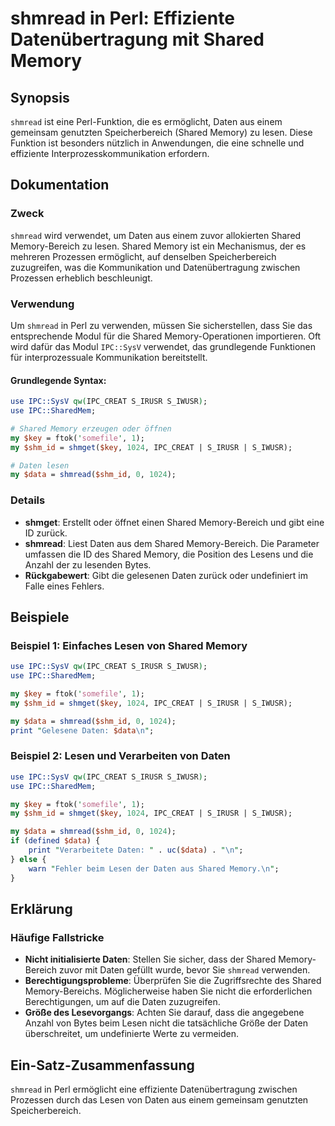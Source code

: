 <!--
Meta Description: # shmread in Perl: Effiziente Datenübertragung mit Shared Memory ## Synopsis `shmread` ist eine Perl-Funktion, die es ermöglicht, Daten aus einem geme...
Meta Keywords: die, daten, shared, memory, shmread
-->

# shmread in Perl: Effiziente Datenübertragung mit Shared Memory

## Synopsis
`shmread` ist eine Perl-Funktion, die es ermöglicht, Daten aus einem gemeinsam genutzten Speicherbereich (Shared Memory) zu lesen. Diese Funktion ist besonders nützlich in Anwendungen, die eine schnelle und effiziente Interprozesskommunikation erfordern.

## Dokumentation
### Zweck
`shmread` wird verwendet, um Daten aus einem zuvor allokierten Shared Memory-Bereich zu lesen. Shared Memory ist ein Mechanismus, der es mehreren Prozessen ermöglicht, auf denselben Speicherbereich zuzugreifen, was die Kommunikation und Datenübertragung zwischen Prozessen erheblich beschleunigt.

### Verwendung
Um `shmread` in Perl zu verwenden, müssen Sie sicherstellen, dass Sie das entsprechende Modul für die Shared Memory-Operationen importieren. Oft wird dafür das Modul `IPC::SysV` verwendet, das grundlegende Funktionen für interprozessuale Kommunikation bereitstellt.

#### Grundlegende Syntax:
```perl
use IPC::SysV qw(IPC_CREAT S_IRUSR S_IWUSR);
use IPC::SharedMem;

# Shared Memory erzeugen oder öffnen
my $key = ftok('somefile', 1);
my $shm_id = shmget($key, 1024, IPC_CREAT | S_IRUSR | S_IWUSR);

# Daten lesen
my $data = shmread($shm_id, 0, 1024);
```

### Details
- **shmget**: Erstellt oder öffnet einen Shared Memory-Bereich und gibt eine ID zurück.
- **shmread**: Liest Daten aus dem Shared Memory-Bereich. Die Parameter umfassen die ID des Shared Memory, die Position des Lesens und die Anzahl der zu lesenden Bytes.
- **Rückgabewert**: Gibt die gelesenen Daten zurück oder undefiniert im Falle eines Fehlers.

## Beispiele
### Beispiel 1: Einfaches Lesen von Shared Memory
```perl
use IPC::SysV qw(IPC_CREAT S_IRUSR S_IWUSR);
use IPC::SharedMem;

my $key = ftok('somefile', 1);
my $shm_id = shmget($key, 1024, IPC_CREAT | S_IRUSR | S_IWUSR);

my $data = shmread($shm_id, 0, 1024);
print "Gelesene Daten: $data\n";
```

### Beispiel 2: Lesen und Verarbeiten von Daten
```perl
use IPC::SysV qw(IPC_CREAT S_IRUSR S_IWUSR);
use IPC::SharedMem;

my $key = ftok('somefile', 1);
my $shm_id = shmget($key, 1024, IPC_CREAT | S_IRUSR | S_IWUSR);

my $data = shmread($shm_id, 0, 1024);
if (defined $data) {
    print "Verarbeitete Daten: " . uc($data) . "\n";
} else {
    warn "Fehler beim Lesen der Daten aus Shared Memory.\n";
}
```

## Erklärung
### Häufige Fallstricke
- **Nicht initialisierte Daten**: Stellen Sie sicher, dass der Shared Memory-Bereich zuvor mit Daten gefüllt wurde, bevor Sie `shmread` verwenden.
- **Berechtigungsprobleme**: Überprüfen Sie die Zugriffsrechte des Shared Memory-Bereichs. Möglicherweise haben Sie nicht die erforderlichen Berechtigungen, um auf die Daten zuzugreifen.
- **Größe des Lesevorgangs**: Achten Sie darauf, dass die angegebene Anzahl von Bytes beim Lesen nicht die tatsächliche Größe der Daten überschreitet, um undefinierte Werte zu vermeiden.

## Ein-Satz-Zusammenfassung
`shmread` in Perl ermöglicht eine effiziente Datenübertragung zwischen Prozessen durch das Lesen von Daten aus einem gemeinsam genutzten Speicherbereich.